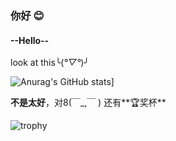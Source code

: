 ### 你好 😊
#### --Hello--
look at this╰(*°▽°*)╯

![Anurag's GitHub stats](https://github-readme-stats.vercel.app/api?username=AserisI)]

**不是太好**，对8(￣_,￣ )
还有**🏆奖杯**

![trophy](https://github-profile-trophy.vercel.app/?username=AserisI)
